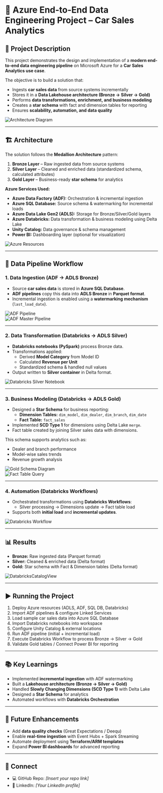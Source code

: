 # 🚗 Azure End-to-End Data Engineering Project – Car Sales Analytics  

## 📖 Project Description  
This project demonstrates the design and implementation of a **modern end-to-end data engineering pipeline** on Microsoft Azure for a **Car Sales Analytics use case**.  

The objective is to build a solution that:  
- Ingests **car sales data** from source systems incrementally  
- Stores it in a **Data Lakehouse architecture (Bronze → Silver → Gold)**  
- Performs **data transformations, enrichment, and business modeling**  
- Creates a **star schema** with fact and dimension tables for reporting  
- Ensures **scalability, automation, and data quality**  

![Architecture Diagram](docs/1.architecture.png)  

---

## 🏗️ Architecture  
The solution follows the **Medallion Architecture** pattern:  

1. **Bronze Layer** – Raw ingested data from source systems  
2. **Silver Layer** – Cleaned and enriched data (standardized schema, calculated attributes)  
3. **Gold Layer** – Business-ready **star schema** for analytics  

**Azure Services Used:**  
- **Azure Data Factory (ADF):** Orchestration & incremental ingestion  
- **Azure SQL Database:** Source schema & watermarking for incremental loads  
- **Azure Data Lake Gen2 (ADLS):** Storage for Bronze/Silver/Gold layers  
- **Azure Databricks:** Data transformation & business modeling using Delta Lake  
- **Unity Catalog:** Data governance & schema management  
- **Power BI:** Dashboarding layer (optional for visualization)  

![Azure Resources](docs/2.deployed_resources.png)  

---

## 🔄 Data Pipeline Workflow  

### 1. Data Ingestion (ADF → ADLS Bronze)  
- Source **car sales data** is stored in **Azure SQL Database**.  
- **ADF pipelines** copy this data into **ADLS Bronze** in **Parquet format**.  
- Incremental ingestion is enabled using a **watermarking mechanism** (`last_load_date`).  

![ADF Pipeline](docs/3.adf_pipeline_design_view.png)  
![ADF Master Pipeline](docs/5.master_adf_pipeline.png)  

---

### 2. Data Transformation (Databricks → ADLS Silver)  
- **Databricks notebooks (PySpark)** process Bronze data.  
- Transformations applied:  
  - Derived **Model Category** from Model ID  
  - Calculated **Revenue per Unit**  
  - Standardized schema & handled null values  
- Output written to **Silver container** in Delta format.  

![Databricks Silver Notebook](docs/6.transformed_silver_data.png)  

---

### 3. Business Modeling (Databricks → ADLS Gold)  
- Designed a **Star Schema** for business reporting:  
  - **Dimension Tables:** `dim_model`, `dim_dealer`, `dim_branch`, `dim_date`  
  - **Fact Table:** `fact_sales`  
- Implemented **SCD Type 1** for dimensions using Delta Lake `merge`.  
- Fact table created by joining Silver sales data with dimensions.  

This schema supports analytics such as:  
- Dealer and branch performance  
- Model-wise sales trends  
- Revenue growth analysis  

![Gold Schema Diagram](docs/8.schema_diagram.png)  
![Fact Table Query](docs/7.fact_sales_data.png)  

---

### 4. Automation (Databricks Workflows)  
- Orchestrated transformations using **Databricks Workflows**:  
  - Silver processing → Dimensions update → Fact table load  
- Supports both **initial load** and **incremental updates**.  

![Databricks Workflow](docs/9.databricks_job.png)  

---

## 📊 Results  
- **Bronze:** Raw ingested data (Parquet format)  
- **Silver:** Cleaned & enriched data (Delta format)  
- **Gold:** Star schema with Fact & Dimension tables (Delta format)  

![DatabricksCatalogView](docs/10.cars_catalog.png)  

---

## ▶️ Running the Project  
1. Deploy Azure resources (ADLS, ADF, SQL DB, Databricks)  
2. Import ADF pipelines & configure Linked Services  
3. Load sample car sales data into Azure SQL Database  
4. Import Databricks notebooks into workspace  
5. Configure Unity Catalog & external locations  
6. Run ADF pipeline (initial + incremental load)  
7. Execute Databricks Workflow to process Bronze → Silver → Gold  
8. Validate Gold tables / Connect Power BI for reporting  

---

## 📚 Key Learnings  
- Implemented **incremental ingestion** with ADF watermarking  
- Built a **Lakehouse architecture (Bronze → Silver → Gold)**  
- Handled **Slowly Changing Dimensions (SCD Type 1)** with Delta Lake  
- Designed a **Star Schema** for analytics  
- Automated workflows with **Databricks Orchestration**  

---

## 🔮 Future Enhancements  
- Add **data quality checks** (Great Expectations / Deequ)  
- Enable **real-time ingestion** with Event Hubs + Spark Streaming  
- Automate deployment using **Terraform/ARM templates**  
- Expand **Power BI dashboards** for advanced reporting  

---

## 🤝 Connect  
- 💻 GitHub Repo: *[Insert your repo link]*  
- 🔗 LinkedIn: *[Your LinkedIn profile]*  
